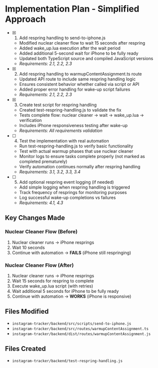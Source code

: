 # Implementation Plan - Simplified Approach

- [x] 1. Add respring handling to send-to-iphone.js
  - Modified nuclear cleaner flow to wait 15 seconds after respring
  - Added wake_up.lua execution after the wait period
  - Added additional 5-second wait for iPhone to be fully ready
  - Updated both TypeScript source and compiled JavaScript versions
  - _Requirements: 2.1, 2.2, 2.3_

- [x] 2. Add respring handling to warmupContentAssignment.ts route
  - Updated API route to include same respring handling logic
  - Ensures consistent behavior whether called via script or API
  - Added proper error handling for wake-up script failures
  - _Requirements: 2.1, 2.2, 2.3_

- [x] 3. Create test script for respring handling
  - Created test-respring-handling.js to validate the fix
  - Tests complete flow: nuclear cleaner → wait → wake_up.lua → verification
  - Includes iPhone responsiveness testing after wake-up
  - _Requirements: All requirements validation_

- [ ] 4. Test the implementation with real automation
  - Run test-respring-handling.js to verify basic functionality
  - Test with actual warmup phases that use nuclear cleaner
  - Monitor logs to ensure tasks complete properly (not marked as completed prematurely)
  - Verify automation continues normally after respring handling
  - _Requirements: 3.1, 3.2, 3.3, 3.4_

- [ ] 5. Add optional respring event logging (if needed)
  - Add simple logging when respring handling is triggered
  - Track frequency of resprings for monitoring purposes
  - Log successful wake-up completions vs failures
  - _Requirements: 4.1, 4.3_

## Key Changes Made

### Nuclear Cleaner Flow (Before)

1. Nuclear cleaner runs → iPhone resprings
2. Wait 10 seconds
3. Continue with automation → **FAILS** (iPhone still respringing)

### Nuclear Cleaner Flow (After)

1. Nuclear cleaner runs → iPhone resprings
2. Wait 15 seconds for respring to complete
3. Execute wake_up.lua script (with retries)
4. Wait additional 5 seconds for iPhone to be fully ready
5. Continue with automation → **WORKS** (iPhone is responsive)

## Files Modified

- `instagram-tracker/backend/src/scripts/send-to-iphone.js`
- `instagram-tracker/backend/src/routes/warmupContentAssignment.ts`
- `instagram-tracker/backend/dist/routes/warmupContentAssignment.js`

## Files Created

- `instagram-tracker/backend/test-respring-handling.js`
